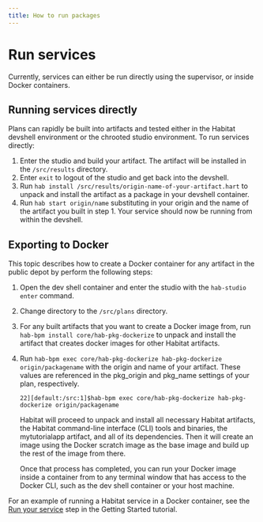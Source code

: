 ```yaml
---
title: How to run packages
---
```


# Run services

Currently, services can either be run directly using the supervisor, or inside Docker containers.

## Running services directly
Plans can rapidly be built into artifacts and tested either in the Habitat devshell environment or the chrooted studio environment. To run services directly:

1. Enter the studio and build your artifact. The artifact will be installed in the `/src/results` directory.
2. Enter `exit` to logout of the studio and get back into the devshell.
3. Run `hab install /src/results/origin-name-of-your-artifact.hart` to unpack and install the artifact as a package in your devshell container.
4. Run `hab start origin/name` substituting in your origin and the name of the artifact you built in step 1. Your service should now be running from within the devshell.


## Exporting to Docker
This topic describes how to create a Docker container for any artifact in the public depot by perform the following steps:

1. Open the dev shell container and enter the studio with the `hab-studio enter` command.
2. Change directory to the `/src/plans` directory.
3. For any built artifacts that you want to create a Docker image from, run `hab-bpm install core/hab-pkg-dockerize` to unpack and install the artifact that creates docker images for other Habitat artifacts.
4. Run `hab-bpm exec core/hab-pkg-dockerize hab-pkg-dockerize origin/packagename` with the origin and name of your artifact. These values are referenced in the pkg_origin and pkg_name settings of your plan, respectively.

       22][default:/src:1]$hab-bpm exec core/hab-pkg-dockerize hab-pkg-dockerize origin/packagename

    Habitat will proceed to unpack and install all necessary Habitat artifacts, the Habitat command-line interface (CLI) tools and binaries, the mytutorialapp artifact, and all of its dependencies. Then it will create an image using the Docker scratch image as the base image and build up the rest of the image from there.

    Once that process has completed, you can run your Docker image inside a container from to any terminal window that has access to the Docker CLI, such as the dev shell container or your host machine.

For an example of running a Habitat service in a Docker container, see the [Run your service](/tutorials/getting-started-process-build) step in the Getting Started tutorial.
